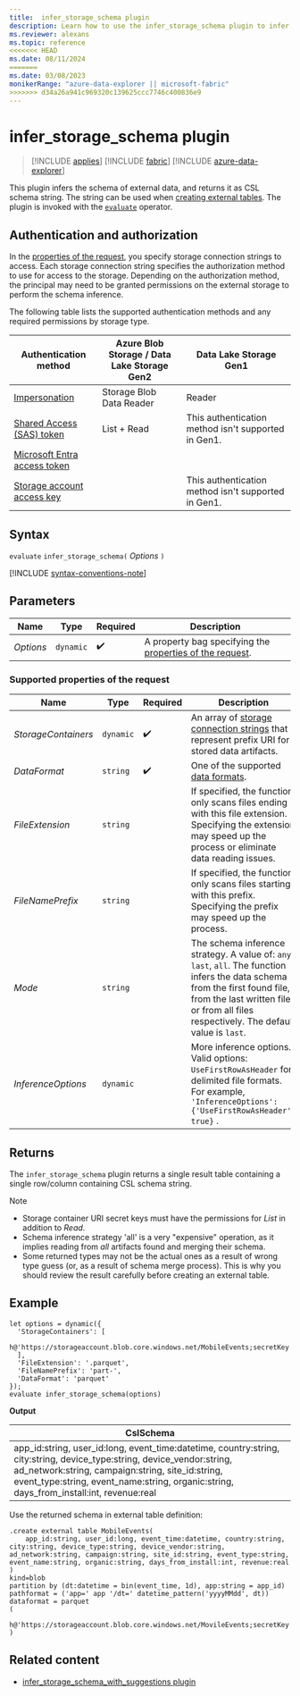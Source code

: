 ```yaml
---
title:  infer_storage_schema plugin
description: Learn how to use the infer_storage_schema plugin to infer the schema of external data. 
ms.reviewer: alexans
ms.topic: reference
<<<<<<< HEAD
ms.date: 08/11/2024
=======
ms.date: 03/08/2023
monikerRange: "azure-data-explorer || microsoft-fabric"
>>>>>>> d34a26a941c969320c139625ccc7746c400836e9
---
```

# infer_storage_schema plugin

> [!INCLUDE [applies](../includes/applies-to-version/applies.md)] [!INCLUDE [fabric](../includes/applies-to-version/fabric.md)] [!INCLUDE [azure-data-explorer](../includes/applies-to-version/azure-data-explorer.md)] 

This plugin infers the schema of external data, and returns it as CSL schema string. The string can be used when [creating external tables](../management/external-tables-azure-storage.md). The plugin is invoked with the [`evaluate`](evaluate-operator.md) operator.

## Authentication and authorization

In the [properties of the request](#supported-properties-of-the-request), you specify storage connection strings to access. Each storage connection string specifies the authorization method to use for access to the storage. Depending on the authorization method, the principal may need to be granted permissions on the external storage to perform the schema inference.

The following table lists the supported authentication methods and any required permissions by storage type.

|Authentication method|Azure Blob Storage / Data Lake Storage Gen2|Data Lake Storage Gen1|
|--|--|--|
|[Impersonation](../api/connection-strings/storage-connection-strings.md#impersonation)|Storage Blob Data Reader|Reader|
|[Shared Access (SAS) token](../api/connection-strings/storage-connection-strings.md#shared-access-sas-token)|List + Read|This authentication method isn't supported in Gen1.|
|[Microsoft Entra access token](../api/connection-strings/storage-connection-strings.md#microsoft-entra-access-token)||
|[Storage account access key](../api/connection-strings/storage-connection-strings.md#storage-account-access-key)||This authentication method isn't supported in Gen1.|

## Syntax

`evaluate` `infer_storage_schema(` *Options* `)`

[!INCLUDE [syntax-conventions-note](../includes/syntax-conventions-note.md)]

## Parameters

| Name | Type | Required | Description |
|--|--|--|--|
| *Options* | `dynamic` |  :heavy_check_mark: |A property bag specifying the [properties of the request](#supported-properties-of-the-request).|

### Supported properties of the request

| Name | Type | Required | Description |
|--|--|--|--|
|*StorageContainers*| `dynamic` | :heavy_check_mark:|An array of [storage connection strings](../api/connection-strings/storage-connection-strings.md) that represent prefix URI for stored data artifacts.|
|*DataFormat*| `string` | :heavy_check_mark:|One of the supported [data formats](../ingestion-supported-formats.md).|
|*FileExtension*| `string` ||If specified, the function only scans files ending with this file extension. Specifying the extension may speed up the process or eliminate data reading issues.|
|*FileNamePrefix*| `string` ||If specified, the function only scans files starting with this prefix. Specifying the prefix may speed up the process.|
|*Mode*| `string` ||The schema inference strategy. A value of: `any`, `last`, `all`. The function infers the data schema from the first found file, from the last written file, or from all files respectively. The default value is `last`.|
|*InferenceOptions*|`dynamic`||More inference options. Valid options: `UseFirstRowAsHeader` for delimited file formats. For example, `'InferenceOptions': {'UseFirstRowAsHeader': true}` .

## Returns

The `infer_storage_schema` plugin returns a single result table containing a single row/column containing CSL schema string.

> [!NOTE]
>
> * Storage container URI secret keys must have the permissions for *List* in addition to *Read*.
> * Schema inference strategy 'all' is a very "expensive" operation, as it implies reading from *all* artifacts found and merging their schema.
> * Some returned types may not be the actual ones as a result of wrong type guess (or, as a result of schema merge process). This is why you should review the result carefully before creating an external table.

## Example

```kusto
let options = dynamic({
  'StorageContainers': [
    h@'https://storageaccount.blob.core.windows.net/MobileEvents;secretKey'
  ],
  'FileExtension': '.parquet',
  'FileNamePrefix': 'part-',
  'DataFormat': 'parquet'
});
evaluate infer_storage_schema(options)
```

**Output**

|CslSchema|
|---|
|app_id:string, user_id:long, event_time:datetime, country:string, city:string, device_type:string, device_vendor:string, ad_network:string, campaign:string, site_id:string, event_type:string, event_name:string, organic:string, days_from_install:int, revenue:real|

Use the returned schema in external table definition:

```kusto
.create external table MobileEvents(
    app_id:string, user_id:long, event_time:datetime, country:string, city:string, device_type:string, device_vendor:string, ad_network:string, campaign:string, site_id:string, event_type:string, event_name:string, organic:string, days_from_install:int, revenue:real
)
kind=blob
partition by (dt:datetime = bin(event_time, 1d), app:string = app_id)
pathformat = ('app=' app '/dt=' datetime_pattern('yyyyMMdd', dt))
dataformat = parquet
(
    h@'https://storageaccount.blob.core.windows.net/MovileEvents;secretKey'
)
```

## Related content

* [infer_storage_schema_with_suggestions plugin](infer-storage-schema-with-suggestions-plugin.md)